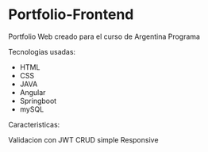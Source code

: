 # Portfolio-Frontend

Portfolio Web creado para el curso de Argentina Programa

Tecnologias usadas:

* HTML
* CSS 
* JAVA
* Angular
* Springboot
* mySQL

Caracteristicas:

Validacion con JWT
CRUD simple
Responsive
